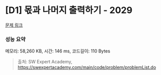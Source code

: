 # [D1] 몫과 나머지 출력하기 - 2029 

[문제 링크](https://swexpertacademy.com/main/code/problem/problemDetail.do?contestProbId=AV5QGNvKAtEDFAUq) 

### 성능 요약

메모리: 58,260 KB, 시간: 146 ms, 코드길이: 110 Bytes



> 출처: SW Expert Academy, https://swexpertacademy.com/main/code/problem/problemList.do